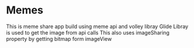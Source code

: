 # Memes
This is meme share app build using meme api and volley libray 
Glide Libray is used to get the image from api calls
This also uses imageSharing property by getting bitmap form imageView
